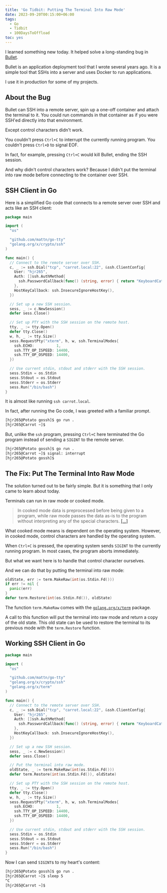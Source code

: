 ```yaml
---
title: 'Go Tidbit: Putting The Terminal Into Raw Mode'
date: 2023-09-20T00:15:00+06:00
tags:
  - Go
  - Tidbit
  - 100DaysToOffload
toc: yes
---
```


I learned something new today. It helped solve a long-standing bug in [Bullet](https://github.com/FurqanSoftware/bullet).

Bullet is an application deployment tool that I wrote several years ago. It is a simple tool that SSHs into a server and uses Docker to run applications.

I use it in production for some of my projects.

## About the Bug

Bullet can SSH into a remote server, spin up a one-off container and attach the terminal to it. You could run commands in that container as if you were SSH'ed directly into that environment.

Except control characters didn't work.

You couldn't press `Ctrl+C` to interrupt the currently running program. You couldn't press `Ctrl+D` to signal EOF.

In fact, for example, pressing `Ctrl+C` would kill Bullet, ending the SSH session.

And why didn't control characters work? Because I didn't put the terminal into raw mode before connecting to the container over SSH.

## SSH Client in Go

Here is a simplified Go code that connects to a remote server over SSH and acts like an SSH client:

``` go
package main

import (
  "os"

  "github.com/mattn/go-tty"
  "golang.org/x/crypto/ssh"
)

func main() {
  // Connect to the remote server over SSH.
  c, _ := ssh.Dial("tcp", "carrot.local:22", &ssh.ClientConfig{
    User: "hjr265",
    Auth: []ssh.AuthMethod{
      ssh.PasswordCallback(func() (string, error) { return "KeyboardCat", nil }),
    },
    HostKeyCallback: ssh.InsecureIgnoreHostKey(),
  })

  // Set up a new SSH session.
  sess, _ := c.NewSession()
  defer sess.Close()

  // Set up PTY with the SSH session on the remote host.
  tty, _ := tty.Open()
  defer tty.Close()
  w, h, _ := tty.Size()
  sess.RequestPty("xterm", h, w, ssh.TerminalModes{
    ssh.ECHO:          1,
    ssh.TTY_OP_ISPEED: 14400,
    ssh.TTY_OP_OSPEED: 14400,
  })

  // Use current stdin, stdout and stderr with the SSH session.
  sess.Stdin = os.Stdin
  sess.Stdout = os.Stdout
  sess.Stderr = os.Stderr
  sess.Run("/bin/bash")
}
```

It is almost like running `ssh carrot.local`.

In fact, after running the Go code, I was greeted with a familiar prompt.

``` txt {linenos=false}
[hjr265@Potato gossh]$ go run .
[hjr265@Carrot ~]$ 
```

But, unlike the `ssh` program, pressing `Ctrl+C` here terminated the Go program instead of sending a `SIGINT` to the remote server.

``` txt {linenos=false}
[hjr265@Potato gossh]$ go run .
[hjr265@Carrot ~]$ signal: interrupt
[hjr265@Potato gossh]$ 
```

## The Fix: Put The Terminal Into Raw Mode

The solution turned out to be fairly simple. But it is something that I only came to learn about today.

Terminals can run in raw mode or cooked mode.

>  In cooked mode data is preprocessed before being given to a program, while raw mode passes the data as-is to the program without interpreting any of the special characters. [\[...\]](https://en.wikipedia.org/wiki/Terminal_mode)

What cooked mode means is dependent on the operating system. However, in cooked mode, control characters are handled by the operating system.

When `Ctrl+C` is pressed, the operating system sends `SIGINT` to the currently running program. In most cases, the program aborts immediately.

But what we want here is to handle that control character ourselves.

And we can do that by putting the terminal into raw mode:

``` go
oldState, err := term.MakeRaw(int(os.Stdin.Fd()))
if err != nil {
  panic(err)
}
defer term.Restore(int(os.Stdin.Fd()), oldState)
```

The function `term.MakeRaw` comes with the [`golang.org/x/term`](https://pkg.go.dev/golang.org/x/term) package.

A call to this function will put the terminal into raw mode and return a copy of the old state. This old state can be used to restore the terminal to its previous mode with the `term.Restore` function.

## Working SSH Client in Go

``` go
package main

import (
  "os"

  "github.com/mattn/go-tty"
  "golang.org/x/crypto/ssh"
  "golang.org/x/term"
)

func main() {
  // Connect to the remote server over SSH.
  c, _ := ssh.Dial("tcp", "carrot.local:22", &ssh.ClientConfig{
    User: "hjr265",
    Auth: []ssh.AuthMethod{
      ssh.PasswordCallback(func() (string, error) { return "KeyboardCat", nil }),
    },
    HostKeyCallback: ssh.InsecureIgnoreHostKey(),
  })

  // Set up a new SSH session.
  sess, _ := c.NewSession()
  defer sess.Close()

  // Put the terminal into raw mode.
  oldState, _ := term.MakeRaw(int(os.Stdin.Fd()))
  defer term.Restore(int(os.Stdin.Fd()), oldState)

  // Set up PTY with the SSH session on the remote host.
  tty, _ := tty.Open()
  defer tty.Close()
  w, h, _ := tty.Size()
  sess.RequestPty("xterm", h, w, ssh.TerminalModes{
    ssh.ECHO:          1,
    ssh.TTY_OP_ISPEED: 14400,
    ssh.TTY_OP_OSPEED: 14400,
  })

  // Use current stdin, stdout and stderr with the SSH session.
  sess.Stdin = os.Stdin
  sess.Stdout = os.Stdout
  sess.Stderr = os.Stderr
  sess.Run("/bin/bash")
}
```

Now I can send `SIGINT`s to my heart's content:

``` txt {linenos=false}
[hjr265@Potato gossh]$ go run .
[hjr265@Carrot ~]$ sleep 5
^C
[hjr265@Carrot ~]$
```
